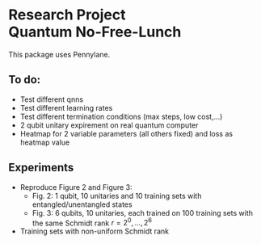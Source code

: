 # Research Project<br>Quantum No-Free-Lunch

This package uses Pennylane.


## To do:
- Test different qnns
- Test different learning rates
- Test different termination conditions (max steps, low cost,...)
- 2 qubit unitary expirement on real quantum computer
- Heatmap for 2 variable parameters (all others fixed) and loss as heatmap value

## Experiments
- Reproduce Figure 2 and Figure 3:
  - Fig. 2: 1 qubit, 10 unitaries and 10 training sets with entangled/unentangled states
  - Fig. 3: 6 qubits, 10 unitaries, each trained on 100 training sets with the same Schmidt rank $r = 2^0,\dots, 2^6$
- Training sets with non-uniform Schmidt rank
